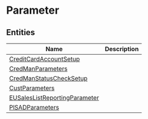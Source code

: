 
# Parameter


## Entities

|Name|Description|
|---|---|
|[CreditCardAccountSetup](CreditCardAccountSetup.cdm.json)||
|[CredManParameters](CredManParameters.cdm.json)||
|[CredManStatusCheckSetup](CredManStatusCheckSetup.cdm.json)||
|[CustParameters](CustParameters.cdm.json)||
|[EUSalesListReportingParameter](EUSalesListReportingParameter.cdm.json)||
|[PlSADParameters](PlSADParameters.cdm.json)||
